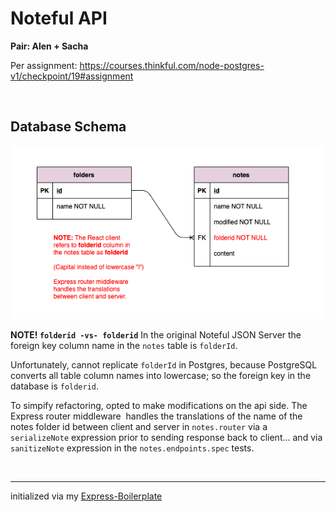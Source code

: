 # Noteful API

**Pair: Alen + Sacha**

Per assignment: https://courses.thinkful.com/node-postgres-v1/checkpoint/19#assignment


<br />

## Database Schema
![Noteful API Entity Relationship Diagram](/migrations/erd-noteful.png)

**NOTE! `folderid -vs- folderid`** In the original Noteful JSON Server the foreign key column name in the `notes` table is `folderId`.

Unfortunately, cannot replicate `folderId` in Postgres, because PostgreSQL converts all table column names into lowercase; so the foreign key in the database is `folderid`.

To simpify refactoring, opted to make modifications on the api side. The Express router middleware 
handles the translations of the name of the notes folder id between client and server in `notes.router` via a `serializeNote` expression prior to sending response back to client... and via `sanitizeNote` expression in the `notes.endpoints.spec` tests.

<br />

<hr />

initialized via my [Express-Boilerplate](https://github.com/artificialarea/express-boilerplate)
